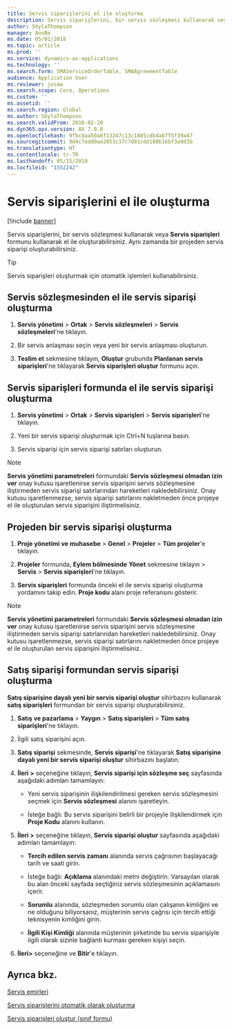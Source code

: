 ```yaml
---
title: Servis siparişlerini el ile oluşturma
description: Servis siparişlerini, bir servis sözleşmesi kullanarak veya **Servis siparişleri** formunu kullanarak el ile oluşturabilirsiniz.
author: ShylaThompson
manager: AnnBe
ms.date: 05/01/2018
ms.topic: article
ms.prod: ''
ms.service: dynamics-ax-applications
ms.technology: ''
ms.search.form: SMAServiceOrderTable, SMAAgreementTable
audience: Application User
ms.reviewer: josaw
ms.search.scope: Core, Operations
ms.custom: ''
ms.assetid: ''
ms.search.region: Global
ms.author: ShylaThompson
ms.search.validFrom: 2016-02-28
ms.dyn365.ops.version: AX 7.0.0
ms.openlocfilehash: 9fbcdaa50a8f13247c13c1885cdb4ab7f5f39a47
ms.sourcegitcommit: 9d4c7edd0ae2053c37c7d81cdd180b16bf3a9d3b
ms.translationtype: HT
ms.contentlocale: tr-TR
ms.lasthandoff: 05/15/2019
ms.locfileid: "1552242"
---
```

# <a name="create-service-orders-manually"></a>Servis siparişlerini el ile oluşturma    

[!include [banner](../includes/banner.md)]


Servis siparişlerini, bir servis sözleşmesi kullanarak veya **Servis siparişleri** formunu kullanarak el ile oluşturabilirsiniz. Aynı zamanda bir projeden servis siparişi oluşturabilirsiniz.

> [!TIP]
> <P>Servis siparişleri oluşturmak için otomatik işlemleri kullanabilirsiniz. 

## <a name="create-a-service-order-manually-from-a-service-agreement"></a>Servis sözleşmesinden el ile servis siparişi oluşturma

1.  **Servis yönetimi** \> **Ortak** \> **Servis sözleşmeleri** \> **Servis sözleşmeleri**'ne tıklayın.

2.  Bir servis anlaşması seçin veya yeni bir servis anlaşması oluşturun.

3.  **Teslim et** sekmesine tıklayın, **Oluştur** grubunda **Planlanan servis siparişleri**'ne tıklayarak **Servis siparişleri oluştur** formunu açın.

## <a name="create-a-service-order-manually-in-the-service-orders-form"></a>Servis siparişleri formunda el ile servis siparişi oluşturma

1.  **Servis yönetimi** \> **Ortak** \> **Servis siparişleri** \> **Servis siparişleri**'ne tıklayın.

2.  Yeni bir servis siparişi oluşturmak için Ctrl+N tuşlarına basın.

3.  Servis siparişi için servis siparişi satırları oluşturun.

> [!NOTE]
> <P><STRONG>Servis yönetimi parametreleri</STRONG> formundaki <STRONG>Servis sözleşmesi olmadan izin ver</STRONG> onay kutusu işaretlenirse servis siparişini servis sözleşmesine iliştirmeden servis siparişi satırlarından hareketleri nakledebilirsiniz. Onay kutusu işaretlenmezse, servis siparişi satırlarını nakletmeden önce projeye el ile oluşturulan servis siparişini iliştirmelisiniz.</P>

## <a name="create-a-service-order-from-a-project"></a>Projeden bir servis siparişi oluşturma

1.  **Proje yönetimi ve muhasebe** \> **Genel** \> **Projeler** \> **Tüm projeler**'e tıklayın.

2.  **Projeler** formunda, **Eylem bölmesinde** **Yönet** sekmesine tıklayın \> **Servis** \> **Servis siparişleri**'ne tıklayın.

3.  **Servis siparişleri** formunda önceki el ile servis siparişi oluşturma yordamını takip edin. **Proje kodu** alanı proje referansını gösterir.

> [!NOTE]
> <P><STRONG>Servis yönetimi parametreleri</STRONG> formundaki <STRONG>Servis sözleşmesi olmadan izin ver</STRONG> onay kutusu işaretlenirse servis siparişini servis sözleşmesine iliştirmeden servis siparişi satırlarından hareketleri nakledebilirsiniz. Onay kutusu işaretlenmezse, servis siparişi satırlarını nakletmeden önce projeye el ile oluşturulan servis siparişini iliştirmelisiniz.</P>

## <a name="create-a-service-order-from-the-sales-order-form"></a>Satış siparişi formundan servis siparişi oluşturma

**Satış siparişine dayalı yeni bir servis siparişi oluştur** sihirbazını kullanarak **satış siparişleri** formundan bir servis siparişi oluşturabilirsiniz.

1.  **Satış ve pazarlama** \> **Yaygın** \> **Satış siparişleri** \> **Tüm satış siparişleri**'ne tıklayın.

2.  İlgili satış siparişini açın.

3.  **Satış siparişi** sekmesinde, **Servis siparişi**'ne tıklayarak **Satış siparişine dayalı yeni bir servis siparişi oluştur** sihirbazını başlatın.

4.  **İleri \>** seçeneğine tıklayın, **Servis siparişi için sözleşme seç** sayfasında aşağıdaki adımları tamamlayın:
    
      - Yeni servis siparişinin ilişkilendirilmesi gereken servis sözleşmesini seçmek için **Servis sözleşmesi** alanını işaretleyin.
    
      - İsteğe bağlı: Bu servis siparişini belirli bir projeyle ilişkilendirmek için **Proje Kodu** alanını kullanın.

5.  **İleri \>** seçeneğine tıklayın, **Servis siparişi oluştur** sayfasında aşağıdaki adımları tamamlayın:
    
      - **Tercih edilen servis zamanı** alanında servis çağrısının başlayacağı tarih ve saati girin.
    
      - İsteğe bağlı: **Açıklama** alanındaki metni değiştirin. Varsayılan olarak bu alan önceki sayfada seçtiğiniz servis sözleşmesinin açıklamasını içerir.
    
      - **Sorumlu** alanında, sözleşmeden sorumlu olan çalışanın kimliğini ve ne olduğunu biliyorsanız, müşterinin servis çağrısı için tercih ettiği teknisyenin kimliğini girin.
    
      - **İlgili Kişi Kimliği** alanında müşterinin şirketinde bu servis siparişiyle ilgili olarak sizinle bağlantı kurması gereken kişiyi seçin.

6.  **İleri\>** seçeneğine ve **Bitir**'e tıklayın.


## <a name="see-also"></a>Ayrıca bkz.

[Servis emirleri](service-orders.md)

[Servis siparişlerini otomatik olarak oluşturma](create-service-orders-automatically.md)

[Servis siparişleri oluştur (sınıf formu)](https://technet.microsoft.com/en-us/library/aa553901\(v=ax.60\)) 

